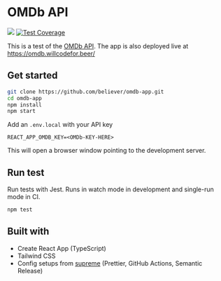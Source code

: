 # OMDb API

[![](https://github.com/believer/omdb-app/workflows/Release/badge.svg)](https://github.com/believer/omdb-app/actions?workflow=Release)
[![Test Coverage](https://api.codeclimate.com/v1/badges/b52e155d5b3fd5d44767/test_coverage)](https://codeclimate.com/github/believer/omdb-app/test_coverage)

This is a test of the [OMDb API](http://www.omdbapi.com/). The app is also deployed live at https://omdb.willcodefor.beer/

## Get started

```sh
git clone https://github.com/believer/omdb-app.git
cd omdb-app
npm install
npm start
```

Add an `.env.local` with your API key

```
REACT_APP_OMDB_KEY=<OMDb-KEY-HERE>
```

This will open a browser window pointing to the development server.

## Run test

Run tests with Jest. Runs in watch mode in development and single-run mode in CI.

```sh
npm test
```

## Built with

- Create React App (TypeScript)
- Tailwind CSS
- Config setups from [supreme](https://github.com/Iteam1337/supreme) (Prettier, GitHub Actions, Semantic Release)
